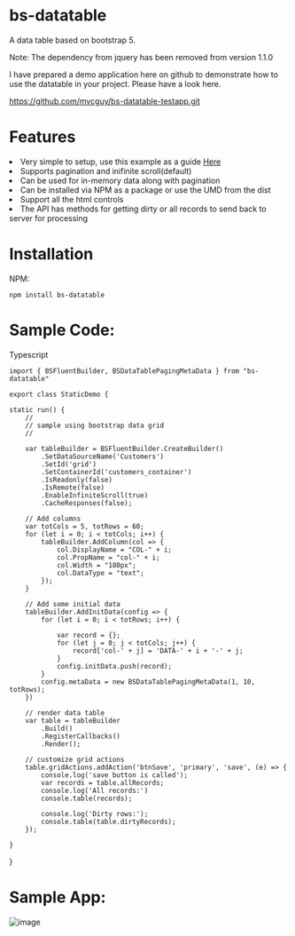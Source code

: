 # bs-datatable
A data table based on bootstrap 5.

Note: The dependency from jquery has been removed from version 1.1.0

I have prepared a demo application here on github to demonstrate how to use the datatable in your project. Please have a look here.

https://github.com/mvcguy/bs-datatable-testapp.git

# Features
<li class="list-group-item">Very simple to setup, use this example as a guide <a href="https://github.com/mvcguy/bs-datatable-testapp.git">Here</a></li>
      <li class="list-group-item">Supports pagination and inifinite scroll(default)</li>
      <li class="list-group-item">Can be used for in-memory data along with pagination</li>
      <li class="list-group-item">Can be installed via NPM as a package or use the UMD from the dist</li>
      <li class="list-group-item">Support all the html controls</li>
      <li class="list-group-item">The API has methods for getting dirty or all records to send back to server for processing</li>
      
# Installation

NPM:

    npm install bs-datatable
    
# Sample Code:

Typescript

    import { BSFluentBuilder, BSDataTablePagingMetaData } from "bs-datatable"

    export class StaticDemo {

    static run() {
        //
        // sample using bootstrap data grid 
        //

        var tableBuilder = BSFluentBuilder.CreateBuilder()
            .SetDataSourceName('Customers')
            .SetId('grid')
            .SetContainerId('customers_container')
            .IsReadonly(false)
            .IsRemote(false)
            .EnableInfiniteScroll(true)
            .CacheResponses(false);

        // Add columns
        var totCols = 5, totRows = 60;
        for (let i = 0; i < totCols; i++) {
            tableBuilder.AddColumn(col => {
                col.DisplayName = "COL-" + i;
                col.PropName = "col-" + i;
                col.Width = "180px";
                col.DataType = "text";
            });
        }

        // Add some initial data
        tableBuilder.AddInitData(config => {
            for (let i = 0; i < totRows; i++) {

                var record = {};
                for (let j = 0; j < totCols; j++) {
                    record['col-' + j] = 'DATA-' + i + '-' + j;
                }
                config.initData.push(record);
            }
            config.metaData = new BSDataTablePagingMetaData(1, 10, totRows);
        })

        // render data table
        var table = tableBuilder
            .Build()
            .RegisterCallbacks()
            .Render();

        // customize grid actions
        table.gridActions.addAction('btnSave', 'primary', 'save', (e) => {
            console.log('save button is called');
            var records = table.allRecords;
            console.log('All records:')
            console.table(records);

            console.log('Dirty rows:');
            console.table(table.dirtyRecords);
        });

    }
}

# Sample App:

![image](https://user-images.githubusercontent.com/12786083/163065164-16f20151-3bbf-4358-a81a-b09f59d9befa.png)


